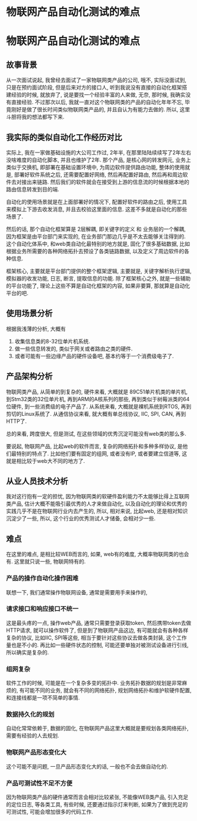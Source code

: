 # 物联网产品自动化测试的难点

# 物联网产品自动化测试的难点

## 故事背景

从一次面试说起, 我曾经去面试了一家物联网类产品的公司, 哦不, 实际没面试到, 只是在预约面试阶段, 但是后来对方的接口人, 听到我说没有直接的自动化框架搭建经验的时候, 就放弃了, 说是要找一个经验丰富的人来做, 无奈, 那时候, 我确实没有直接经验. 不过那次以后, 我就一直对这个物联网类的产品的自动化年年不忘, 毕竟刚好是做了很长时间类似物联网类产品的, 并且自认为有能力去做的. 所以, 这里斗胆将我的想法都写下来.



## 我实际的类似自动化工作经历对比

实际上, 我在一家做基础设施的大公司工作过, 2年半, 在那里陆陆续续写了2年左右没啥难度的自动化脚本, 并且也维护了2年. 
那个产品, 是核心网的转发网元, 业务上类似于交换机, 即部署在基础设置环境中, 为周边软件提供路由功能, 整体的使用就是, 部署好软件系统之后, 还需要配置好网络, 然后再配置好路由, 然后再和周边软件去对接出来链路. 然后我们的软件就会在接受到上游的信息流的时候根据本地的路由信息转发到目的端. 

自动化的使用场景就是在上面部署好的情况下, 配置好软件的路由之后, 使用工具来模拟上下游去收发消息, 并且去校验这里面的信息. 这差不多就是自动化的那些场景了.

然后的话, 那个自动化框架算是 2层解耦, 即关键字的定义 和 业务层的一个解耦, 因为框架是由平台部门来实现的, 在业务部门那边几乎是不太去能够关注得到的. 这个自动化体系中, 和web类自动化最特别的地方就是, 固化了很多基础数据, 比如根据业务所需要的各种网络拓扑去预设了各类链路数据, 以及定义了周边软件的各种信息. 

框架核心, 主要就是平台部门提供的整个框架逻辑, 主要就是, 关键字解析执行逻辑, 模拟器的收发功能, 日志, 断言,  提取信息的功能. 除了框架核心之外, 就是一些辅助的平台功能了, 理论上这些不算是自动化框架的内容, 如果非要算, 那就算是自动化平台的吧.

## 使用场景分析

根据我浅薄的分析, 大概有

1. 收集信息类的8-32位单片机系统.
2. 做一些信息转发的, 类似于网关或者路由之类的硬件.
3. 或者可能有一些边缘产品的硬件设备吧, 基本约等于一个消费级电子了.

## 产品架构分析

物联网类产品, 从简单的到复杂的, 硬件来看, 大概就是 89C51单片机类的单片机, 到Stm32类的32位单片机, 再到ARM的A核系列的那些, 再到类似于树莓派类的64位硬件, 到一些消费级的电子产品了. 从系统来看, 大概就是裸机系统到RTOS, 再到剪切的Linux系统了. 从通信协议来看, 就大概有单总线协议, IIC, SPI, CAN, 再到HTTP了. 

总的来看, 跨度很大, 但是测试, 在这些领域的优秀沉淀可能没有web类的那么多. 

要说起, 物联网产品, 比起web的软件而言, 复杂的网络拓扑和多种多样协议, 是他们最特别的特点了. 比如他们要有固定的组网, 或者没有IP, 或者要建立信道等, 这就是相比较于web大不同的地方了. 

## 从业人员技术分析

我对这行抱有一定的担忧, 因为物联网类的软硬件盈利能力不太能够比得上互联网类产品, 估计大概不能吸引最优秀的人才来做自动化, 以及自动化的理论和优秀的实践几乎不是在物联网行业内去产生的, 所以, 相对来说, 比起web, 还是相对知识沉淀少了一些, 所以, 这个行业的优秀测试人才储备, 会相对少一些. 

## 难点

在这里的难点, 是相比较WEB而言的, 如果, web有的难度, 大概率物联网类的也会有. 这里就只说一些, 物联网特有的. 

### 产品的操作自动化操作困难

联想一下, 我们通常操作物联网设备, 通常是需要用手来操作的, 

### 请求接口和响应接口不统一

这是最头疼的一点, 操作web产品, 通常只需要登录获取token, 然后携带token去做HTTP请求, 就可以操作软件了, 但是到了物联网产品这边, 有可能就会有各种各样复杂的协议, 比如IIC, SPI等这些, 相当于要针对这些协议去做各类封装, 这个工作量也是不小的. 再比如一些硬件状态的控制, 可能还要单独对被测试设备进行引线, 所以确实是复杂的. 

### 组网复杂

软件工作的时候, 可能是在一个复杂多变的拓扑中. 业务拓扑数据的规划是非常麻烦的, 有可能不同的业务, 就会有不同的网络拓扑, 规划网络拓扑和维护软硬件配置, 和连接线都是一项不简单的事情. 

### 数据持久化的规划

自动化常常依赖于, 数据的固化, 在物联网产品这里大概就是要规划各类网络拓扑, 需要有经验的人去规划.

### 物联网产品形态变化大

这个可能不是问题, 一旦产品形态变化大的话, 一般也不会去做自动化的. 

### 产品可测试性不足不方便

因为物联网类产品的硬件通常而言会相对比较紧张, 不能像WEB类产品, 引入充足的定位日志, 等各类工具, 有些时候, 还要通过指示灯来判断, 如果为了做到充足的可测试性, 可能会增加很多的代码工作.